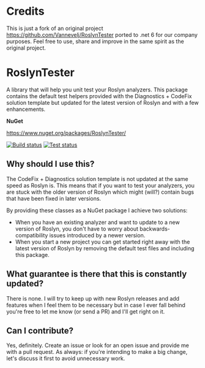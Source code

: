 # Credits
This is just a fork of an original project https://github.com/Vannevelj/RoslynTester ported to .net 6 for our company purposes. Feel free to use, share and improve in the same spirit as the original project.

# RoslynTester

A library that will help you unit test your Roslyn analyzers. This package contains the default test helpers provided with the Diagnostics + CodeFix solution template but updated for the latest version of Roslyn and with a few enhancements.

**NuGet**

https://www.nuget.org/packages/RoslynTester/

[![Build status](https://ci.appveyor.com/api/projects/status/3x918k5jre5imjjn?svg=true)](https://ci.appveyor.com/project/Vannevelj/roslyntester)
[![Test status](http://teststatusbadge.azurewebsites.net/api/status/Vannevelj/roslyntester)](https://ci.appveyor.com/project/Vannevelj/roslyntester)


## Why should I use this?

The CodeFix + Diagnostics solution template is not updated at the same speed as Roslyn is. This means that if you want to test your analyzers, you are stuck with the older version of Roslyn which might (will?) contain bugs that have been fixed in later versions.

By providing these classes as a NuGet package I achieve two solutions:

* When you have an existing analyzer and want to update to a new version of Roslyn, you don't have to worry about backwards-compatibility issues introduced by a newer version.
* When you start a new project you can get started right away with the latest version of Roslyn by removing the default test files and including this package.

## What guarantee is there that this is constantly updated?

There is none. I will try to keep up with new Roslyn releases and add features when I feel them to be necessary but in case I ever fall behind you're free to let me know (or send a PR) and I'll get right on it.

## Can I contribute?

Yes, definitely. Create an issue or look for an open issue and provide me with a pull request. As always: if you're intending to make a big change, let's discuss it first to avoid unnecessary work.

